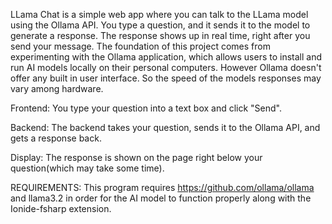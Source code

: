 LLama Chat is a simple web app where you can talk to the LLama model using the Ollama API. You type a question, and it sends it to the model to generate a response. The response shows up in real time, right after you send your message. The foundation of this project comes from experimenting with the Ollama application, which allows users to install and run AI models locally on their personal computers. However Ollama doesn't offer any built in user interface. So the speed of the models responses may vary among hardware. 

Frontend: You type your question into a text box and click "Send".

Backend: The backend takes your question, sends it to the Ollama API, and gets a response back.

Display: The response is shown on the page right below your question(which may take some time).

REQUIREMENTS:
This program requires https://github.com/ollama/ollama and llama3.2 in order for the AI model to function properly along with the Ionide-fsharp extension.

